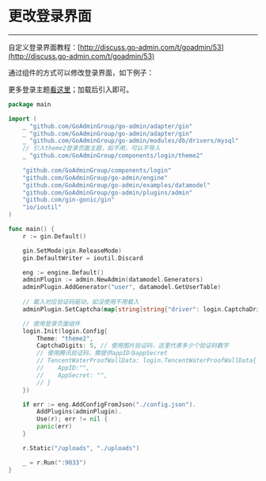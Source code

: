# 更改登录界面
---

自定义登录界面教程：[http://discuss.go-admin.com/t/goadmin/53](http://discuss.go-admin.com/t/goadmin/53)

通过组件的方式可以修改登录界面，如下例子：

更多登录主题[看这里](https://github.com/GoAdminGroup/components/blob/master/login/README_CN.md)；加载后引入即可。

```go
package main

import (
	_ "github.com/GoAdminGroup/go-admin/adapter/gin"	    
    _ "github.com/GoAdminGroup/go-admin/adapter/gin"
    _ "github.com/GoAdminGroup/go-admin/modules/db/drivers/mysql"
    // 引入theme2登录页面主题，如不用，可以不导入
    _ "github.com/GoAdminGroup/components/login/theme2"
	
	"github.com/GoAdminGroup/components/login"
	"github.com/GoAdminGroup/go-admin/engine"
	"github.com/GoAdminGroup/go-admin/examples/datamodel"
	"github.com/GoAdminGroup/go-admin/plugins/admin"
	"github.com/gin-gonic/gin"
	"io/ioutil"
)

func main() {
	r := gin.Default()

	gin.SetMode(gin.ReleaseMode)
	gin.DefaultWriter = ioutil.Discard

	eng := engine.Default()
	adminPlugin := admin.NewAdmin(datamodel.Generators)
	adminPlugin.AddGenerator("user", datamodel.GetUserTable)
	
	// 载入对应验证码驱动，如没使用不用载入
	adminPlugin.SetCaptcha(map[string]string{"driver": login.CaptchaDriverKeyDefault})

    // 使用登录页面组件
    login.Init(login.Config{
        Theme: "theme2",
        CaptchaDigits: 5, // 使用图片验证码，这里代表多少个验证码数字
        // 使用腾讯验证码，需提供appID与appSecret
        // TencentWaterProofWallData: login.TencentWaterProofWallData{
        //    AppID:"",
        //    AppSecret: "",
        // }   
    })

	if err := eng.AddConfigFromJson("./config.json").
		AddPlugins(adminPlugin).
		Use(r); err != nil {
		panic(err)
	}

	r.Static("/uploads", "./uploads")

	_ = r.Run(":9033")
}
```
